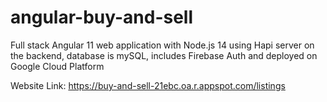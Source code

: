 # angular-buy-and-sell

Full stack Angular 11 web application with Node.js 14 using Hapi server on the backend, database is mySQL, includes Firebase Auth and deployed on Google Cloud Platform

Website Link: https://buy-and-sell-21ebc.oa.r.appspot.com/listings
